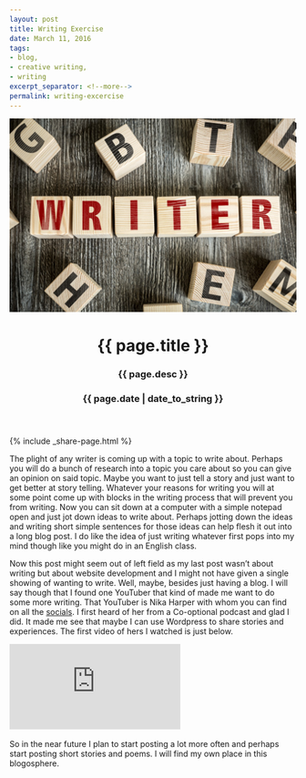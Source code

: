 ```yaml
---
layout: post
title: Writing Exercise
date: March 11, 2016
tags:
- blog,
- creative writing,
- writing
excerpt_separator: <!--more-->
permalink: writing-excercise
---
```

<header class="article-header">
	<img class="featured-image" src="/images/Dollarphotoclub-Writing.jpg" alt="Children toy blocks that spell out Writer.">
	<h1 class="title">{{ page.title }}</h1>
	<h3 class="subtitle">{{ page.desc }}</h3>
	<h3 class="subtitle"><span>{{ page.date | date_to_string }}</span></h3>
</header>
<!--more-->
{% include _share-page.html %}
<section>
<p>
The plight of any writer is coming up with a topic to write about. Perhaps you will do a bunch of research into a topic you care about so you can give an opinion on said topic. Maybe you want to just tell a story and just want to get better at story telling. Whatever your reasons for writing you will at some point come up with blocks in the writing process that will prevent you from writing. Now you can sit down at a computer with a simple notepad open and just jot down ideas to write about. Perhaps jotting down the ideas and writing short simple sentences for those ideas can help flesh it out into a long blog post. I do like the idea of just writing whatever first pops into my mind though like you might do in an English class.
</p>
<p>
Now this post might seem out of left field as my last post wasn’t about writing but about website development and I might not have given a single showing of wanting to write. Well, maybe, besides just having a blog. I will say though that I found one YouTuber that kind of made me want to do some more writing. That YouTuber is Nika Harper with whom you can find on all the <a href="https://twitter.com/NikaHarper?ref_src=twsrc%5Egoogle%7Ctwcamp%5Eserp%7Ctwgr%5Eauthor" target="_blank">socials</a>. I first heard of her from a Co-optional podcast and glad I did. It made me see that maybe I can use Wordpress to share stories and experiences. The first video of hers I watched is just below.
</p>
</section>
<section class="photoset">
<iframe class="yt-iframe" src="https://www.youtube.com/embed/Gv84pGz8yI4" frameborder="0" allowfullscreen></iframe>
</section>
<section>
<p>
So in the near future I plan to start posting a lot more often and perhaps start posting short stories and poems. I will find my own place in this blogosphere.
</p>
</section>
